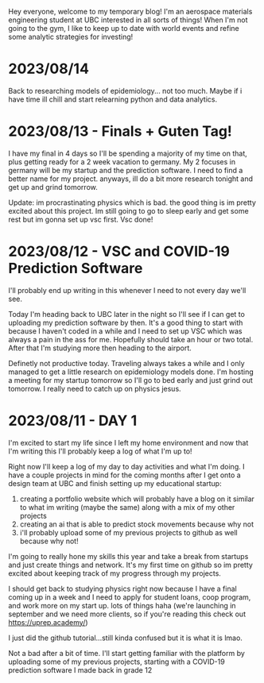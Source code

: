 Hey everyone, welcome to my temporary blog!
I'm an aerospace materials engineering student at UBC interested in all sorts of things!
When I'm not going to the gym, I like to keep up to date with world events and refine some analytic strategies for investing!

# 2023/08/14
Back to researching models of epidemiology... not too much. Maybe if i have time ill chill and start relearning python and data analytics.


# 2023/08/13 - Finals + Guten Tag!
I have my final in 4 days so I'll be spending a majority of my time on that, plus getting ready for a 2 week vacation to germany. My 2 focuses in germany will be my startup and the prediction software. I need to find a better name for my project. anyways, ill do a bit more research tonight and get up and grind tomorrow.

Update: im procrastinating physics which is bad. the good thing is im pretty excited about this project. Im still going to go to sleep early and get some rest but im gonna set up vsc first. Vsc done!

# 2023/08/12 - VSC and COVID-19 Prediction Software
I'll probably end up writing in this whenever I need to not every day we'll see.

Today I'm heading back to UBC later in the night so I'll see if I can get to uploading my prediction software by then. It's a good thing to start with because I haven't coded in a while and I need to set up VSC which was always a pain in the ass for me. Hopefully should take an hour or two total. After that I'm studying more then heading to the airport.

Definetly not productive today. Traveling always takes a while and I only managed to get a little research on epidemiology models done. I'm hosting a meeting for my startup tomorrow so I'll go to bed early and just grind out tomorrow. I really need to catch up on physics jesus.


# 2023/08/11 - DAY 1
I'm excited to start my life since I left my home environment and now that I'm writing this I'll probably keep a log of what I'm up to!

Right now I'll keep a log of my day to day activities and what I'm doing.
I have a couple projects in mind for the coming months after I get onto a design team at UBC and finish setting up my educational startup:
1. creating a portfolio website which will probably have a blog on it similar to what im writing (maybe the same) along with a mix of my other projects
2. creating an ai that is able to predict stock movements because why not
3. i'll probably upload some of my previous projects to github as well because why not!

I'm going to really hone my skills this year and take a break from startups and just create things and network. It's my first time on github so im pretty excited about keeping track of my progress through my projects.

I should get back to studying physics right now because I have a final coming up in a week and I need to apply for student loans, coop program, and work more on my start up. lots of things haha
(we're launching in september and we need more clients, so if you're reading this check out https://uprep.academy/)

I just did the github tutorial...still kinda confused but it is what it is lmao.

Not a bad after a bit of time. I'll start getting familiar with the platform by uploading some of my previous projects, starting with a COVID-19 prediction software I made back in grade 12
